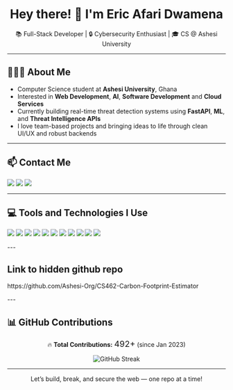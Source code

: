 <h1 align="center">Hey there! 👋 I'm Eric Afari Dwamena</h1>
<p align="center">📚 Full-Stack Developer | 🔒 Cybersecurity Enthusiast | 🎓 CS @ Ashesi University</p>

---

## 🧍🏽‍♂️ About Me

- Computer Science student at **Ashesi University**, Ghana  
- Interested in **Web Development**, **AI**, **Software Development** and **Cloud Services**
- Currently building real-time threat detection systems using **FastAPI**, **ML**, and **Threat Intelligence APIs**
- I love team-based projects and bringing ideas to life through clean UI/UX and robust backends

---

## 📫 Contact Me

<p align="left">
  <a href="mailto:ericjr.a17@gmail.com"><img src="https://img.shields.io/badge/Gmail-D14836?style=flat&logo=gmail&logoColor=white"/></a>
  <a href="www.linkedin.com/in/eric-afari-dwamena-35154722b"><img src="https://img.shields.io/badge/LinkedIn-0077B5?style=flat&logo=linkedin&logoColor=white"/></a>
  <a href="nm"><img src="https://img.shields.io/badge/Portfolio-12100E?style=flat&logo=vercel&logoColor=white"/></a>
</p>

---

## 💻 Tools and Technologies I Use

<p>
  <img src="https://img.shields.io/badge/Java-007396?style=flat&logo=java&logoColor=white"/>
  <img src="https://img.shields.io/badge/Python-3776AB?style=flat&logo=python&logoColor=white"/>
  <img src="https://img.shields.io/badge/FastAPI-009688?style=flat&logo=fastapi&logoColor=white"/>
  <img src="https://img.shields.io/badge/Flask-000000?style=flat&logo=flask&logoColor=white"/>
  <img src="https://img.shields.io/badge/Node.js-339933?style=flat&logo=node.js&logoColor=white"/>
  <img src="https://img.shields.io/badge/Next.js-000000?style=flat&logo=next.js&logoColor=white"/>
  <img src="https://img.shields.io/badge/JavaScript-F7DF1E?style=flat&logo=javascript&logoColor=black"/>
  <img src="https://img.shields.io/badge/Git-F05032?style=flat&logo=git&logoColor=white"/>
  <img src="https://img.shields.io/badge/PHP-777BB4?style=flat&logo=php&logoColor=white"/>
  <img src="https://img.shields.io/badge/Flutter-02569B?style=flat&logo=flutter&logoColor=white"/>
  <img src="https://img.shields.io/badge/Tailwind_CSS-38B2AC?style=flat&logo=tailwind-css&logoColor=white"/>
</p>
---

## Link to hidden github repo 
<p>
https://github.com/Ashesi-Org/CS462-Carbon-Footprint-Estimator
</p>
---

## 📊 GitHub Contributions

<p align="center">
  🔥 <strong>Total Contributions:</strong> <span style="font-size: 1.2rem;">492+</span> (since Jan 2023)
</p>

<p align="center">
  <img src="https://github-readme-streak-stats.herokuapp.com/?user=ericjr-a&theme=radical&hide_border=true" alt="GitHub Streak" />
</p>

---




<p align="center">Let’s build, break, and secure the web — one repo at a time!</p>
